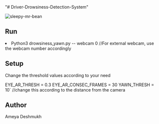 "# Driver-Drowsiness-Detection-System" 

![sleepy-mr-bean](https://user-images.githubusercontent.com/64629896/165621431-e714b1ba-c660-44d5-82a5-6b42231a9eeb.gif)

<h2>Run</h2>
<li>Python3 drowsiness_yawn.py -- webcam 0	  	//For external webcam, use the webcam number accordingly</li>
<h2>Setup</h2>
Change the threshold values according to your need

EYE_AR_THRESH = 0.3
EYE_AR_CONSEC_FRAMES = 30
YAWN_THRESH = 10`	//change this according to the distance from the camera
<h2>Author</h2>
Ameya Deshmukh
